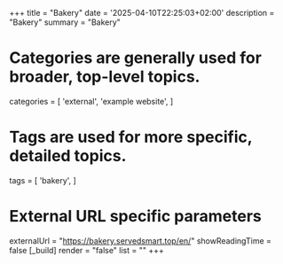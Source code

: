 +++
title = "Bakery"
date = '2025-04-10T22:25:03+02:00'
description = "Bakery"
summary = "Bakery"
# Categories are generally used for broader, top-level topics.
categories = [
 'external',
 'example website',
]
# Tags are used for more specific, detailed topics.
tags = [
 'bakery',
]
# External URL specific parameters
externalUrl = "https://bakery.servedsmart.top/en/"
showReadingTime = false
[_build]
render = "false"
list = ""
+++
